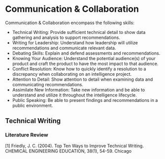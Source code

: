# Communication & Collaboration

Communication & Collaboration encompass the following skills:
- Technical Writing: Provide sufficient technical detail to show data gathering and analysis to support recommendations.
- Writing for Leadership: Understand how leadership will utilize recommendations and communicate relevant data.
- Debating Skills: Explain and defend assessments and recommendations.
- Knowing Your Audience: Understand the potential audience(s) of your product and craft the product to have the most impact to that audience.
- Conflict Resolution: Know how to quickly identify a resolution to a discrepancy when collaborating on an intelligence project.
- Attention to Detail: Show attention to detail when examining data and communicating recommendations.
- Assimilate New Information: Take new information and be able to understand and utilize it throughout the intelligence lifecycle.
- Public Speaking: Be able to present findings and recommendations in a public environment.


## Technical Writing

### Literature Review

[1] Friedly, J. C. (2004). Top Ten Ways to Improve Technical Writing. CHEMICAL ENGINEERING EDUCATION, 38(1), 54-59. Chicago	

